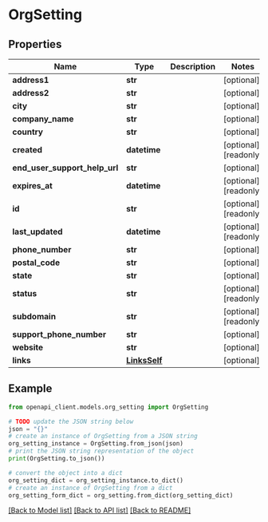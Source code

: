 # OrgSetting


## Properties

Name | Type | Description | Notes
------------ | ------------- | ------------- | -------------
**address1** | **str** |  | [optional] 
**address2** | **str** |  | [optional] 
**city** | **str** |  | [optional] 
**company_name** | **str** |  | [optional] 
**country** | **str** |  | [optional] 
**created** | **datetime** |  | [optional] [readonly] 
**end_user_support_help_url** | **str** |  | [optional] 
**expires_at** | **datetime** |  | [optional] [readonly] 
**id** | **str** |  | [optional] [readonly] 
**last_updated** | **datetime** |  | [optional] [readonly] 
**phone_number** | **str** |  | [optional] 
**postal_code** | **str** |  | [optional] 
**state** | **str** |  | [optional] 
**status** | **str** |  | [optional] [readonly] 
**subdomain** | **str** |  | [optional] [readonly] 
**support_phone_number** | **str** |  | [optional] 
**website** | **str** |  | [optional] 
**links** | [**LinksSelf**](LinksSelf.md) |  | [optional] 

## Example

```python
from openapi_client.models.org_setting import OrgSetting

# TODO update the JSON string below
json = "{}"
# create an instance of OrgSetting from a JSON string
org_setting_instance = OrgSetting.from_json(json)
# print the JSON string representation of the object
print(OrgSetting.to_json())

# convert the object into a dict
org_setting_dict = org_setting_instance.to_dict()
# create an instance of OrgSetting from a dict
org_setting_form_dict = org_setting.from_dict(org_setting_dict)
```
[[Back to Model list]](../README.md#documentation-for-models) [[Back to API list]](../README.md#documentation-for-api-endpoints) [[Back to README]](../README.md)


